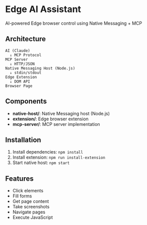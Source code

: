 # Edge AI Assistant

AI-powered Edge browser control using Native Messaging + MCP

## Architecture

```
AI (Claude)
  ↓ MCP Protocol
MCP Server
  ↓ HTTP/JSON
Native Messaging Host (Node.js)
  ↓ stdin/stdout
Edge Extension
  ↓ DOM API
Browser Page
```

## Components

- **native-host/**: Native Messaging host (Node.js)
- **extension/**: Edge browser extension
- **mcp-server/**: MCP server implementation

## Installation

1. Install dependencies: `npm install`
2. Install extension: `npm run install-extension`
3. Start native host: `npm start`

## Features

- Click elements
- Fill forms
- Get page content
- Take screenshots
- Navigate pages
- Execute JavaScript
